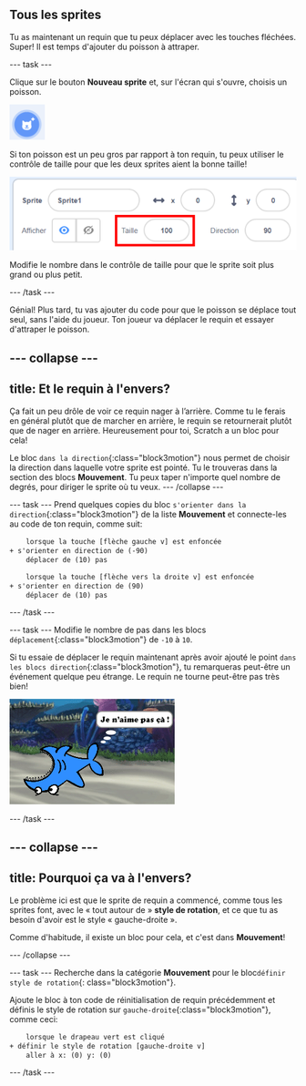 ## Tous les sprites

Tu as maintenant un requin que tu peux déplacer avec les touches fléchées. Super! Il est temps d'ajouter du poisson à attraper.

\--- task \---

Clique sur le bouton **Nouveau sprite** et, sur l'écran qui s'ouvre, choisis un poisson.

![Le bouton Nouveau sprite](images/spritesNewFromLibrary.png)

Si ton poisson est un peu gros par rapport à ton requin, tu peux utiliser le contrôle de taille pour que les deux sprites aient la bonne taille!

![Contrôle de la taille des sprites](images/sprites2.png)

Modifie le nombre dans le contrôle de taille pour que le sprite soit plus grand ou plus petit.

\--- /task \---

Génial! Plus tard, tu vas ajouter du code pour que le poisson se déplace tout seul, sans l'aide du joueur. Ton joueur va déplacer le requin et essayer d'attraper le poisson.

## \--- collapse \---

## title: Et le requin à l'envers?

Ça fait un peu drôle de voir ce requin nager à l’arrière. Comme tu le ferais en général plutôt que de marcher en arrière, le requin se retournerait plutôt que de nager en arrière. Heureusement pour toi, Scratch a un bloc pour cela!

Le bloc `dans la direction`{:class="block3motion"} nous permet de choisir la direction dans laquelle votre sprite est pointé. Tu le trouveras dans la section des blocs **Mouvement**. Tu peux taper n'importe quel nombre de degrés, pour diriger le sprite où tu veux. \--- /collapse \---

\--- task \--- Prend quelques copies du bloc `s'orienter dans la direction`{:class="block3motion"} de la liste **Mouvement** et connecte-les au code de ton requin, comme suit:

```blocks3
    lorsque la touche [flèche gauche v] est enfoncée
+ s'orienter en direction de (-90)
    déplacer de (10) pas
```

```blocks3
    lorsque la touche [flèche vers la droite v] est enfoncée
+ s'orienter en direction de (90)
    déplacer de (10) pas
```

\--- /task \---

\--- task \--- Modifie le nombre de pas dans les blocs `déplacement`{:class="block3motion"} de `-10` à `10`.

Si tu essaie de déplacer le requin maintenant après avoir ajouté le point `dans les blocs direction`{:class="block3motion"}, tu remarqueras peut-être un événement quelque peu étrange. Le requin ne tourne peut-être pas très bien!

![Requin à l'envers](images/spritesUpsideDown.png)

\--- /task \---

## \--- collapse \---

## title: Pourquoi ça va à l'envers?

Le problème ici est que le sprite de requin a commencé, comme tous les sprites font, avec le « tout autour de » **style de rotation**, et ce que tu as besoin d'avoir est le style « gauche-droite ».

Comme d'habitude, il existe un bloc pour cela, et c'est dans **Mouvement**!

\--- /collapse \---

\--- task \--- Recherche dans la catégorie **Mouvement** pour le bloc` définir style de rotation `{: class="block3motion"}.

Ajoute le bloc à ton code de réinitialisation de requin précédemment et définis le style de rotation sur `gauche-droite`{:class="block3motion"}, comme ceci:

```blocks3
    lorsque le drapeau vert est cliqué 
+ définir le style de rotation [gauche-droite v]
    aller à x: (0) y: (0)
```

\--- /task \---